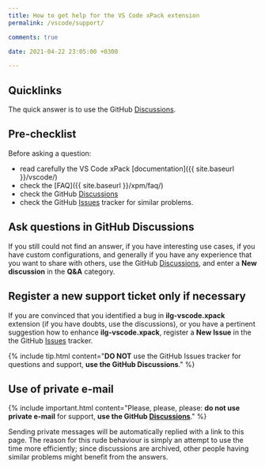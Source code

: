 ```yaml
---
title: How to get help for the VS Code xPack extension
permalink: /vscode/support/

comments: true

date: 2021-04-22 23:05:00 +0300

---
```


## Quicklinks

The quick answer is to use the GitHub
[Discussions](https://github.com/xpack/vscode-xpack-extension-ts/discussions/).

## Pre-checklist

Before asking a question:

- read carefully the VS Code xPack [documentation]({{ site.baseurl }}/vscode/)
- check the [FAQ]({{ site.baseurl }}/xpm/faq/)
- check the GitHub [Discussions](https://github.com/xpack/vscode-xpack-extension-ts/discussions/)
- check the GitHub
[Issues](https://github.com/xpack/vscode-xpack-extension-ts/issues/)
tracker for similar problems.

## Ask questions in GitHub Discussions

If you still could not find an answer, if you have interesting use
cases, if you have custom configurations, and generally if you have
any experience that you want to share with others, use the GitHub
[Discussions](https://github.com/xpack/vscode-xpack-extension-ts/discussions/),
and enter a **New discussion** in the **Q&A** category.

## Register a new support ticket only if necessary

If you are convinced that you identified a bug in **ilg-vscode.xpack**
extension
(if you have doubts, use the discussions),
or you have a pertinent suggestion how to enhance **ilg-vscode.xpack**,
register a **New Issue** in the the GitHub
[Issues](https://github.com/xpack/vscode-xpack-extension-ts/issues/)
tracker.

{% include tip.html content="**DO NOT** use the GitHub Issues tracker
for questions and support, **use the GitHub Discussions**." %}

## Use of private e-mail

{% include important.html content="Please, please, please: **do not use
private e-mail** for support, **use the GitHub
[Discussions](https://github.com/xpack/vscode-xpack-extension-ts/discussions/)**." %}

Sending private messages will be automatically replied with
a link to this page.
The reason for this rude behaviour is simply an attempt to use
the time more efficiently; since discussions are archived, other people
having similar problems might benefit from the answers.

